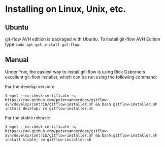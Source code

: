 # Installing on Linux, Unix, etc.

## Ubuntu
git-flow AVH edition is packaged with Ubuntu. To install git-flow AVH Edition type `sudo apt-get install git-flow`

## Manual
Under *nix, the easiest way to install git-flow is using Rick Osborne's
excellent git-flow installer, which can be run using the following command:

For the develop version:

	$ wget --no-check-certificate -q  https://raw.github.com/petervanderdoes/gitflow-avh/develop/contrib/gitflow-installer.sh && bash gitflow-installer.sh install develop; rm gitflow-installer.sh

For the stable release:

	$ wget --no-check-certificate -q  https://raw.github.com/petervanderdoes/gitflow-avh/develop/contrib/gitflow-installer.sh && bash gitflow-installer.sh install stable; rm gitflow-installer.sh
